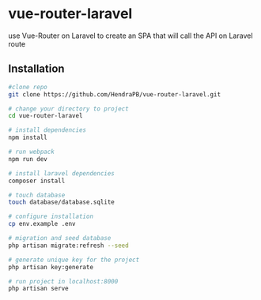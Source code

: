 # vue-router-laravel
use Vue-Router on Laravel to create an SPA that will call the API on Laravel route

## Installation

``` bash
#clone repo
git clone https://github.com/HendraPB/vue-router-laravel.git

# change your directory to project
cd vue-router-laravel

# install dependencies
npm install

# run webpack
npm run dev

# install laravel dependencies
composer install

# touch database
touch database/database.sqlite

# configure installation
cp env.example .env

# migration and seed database
php artisan migrate:refresh --seed

# generate unique key for the project
php artisan key:generate

# run project in localhost:8000
php artisan serve